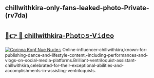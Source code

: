 ## chillwithkira-only-fans​-leaked-photo​-Private-(rv7da)


# <h2><a href="https://mediaupload.pro?title=chillwithkira&ref=git">🔗👉 🔴 chillwithkira-P𝚑ot𝚘𝚜-V𝚒d𝚎o</a></h2>

[![Corinna Kopf Nue Nu𝚍e𝚜](https://i.imgur.com/0qMVB7G.gif)](https://mediaupload.pro?title=chillwithkira&ref=git)
Online-influencer-chillwithkira,known-for-publishing-dance-and-lifestyle-content,-including-performances-and-vlogs-on-social-media-platforms.Brilliant-ventriloquist-assistant-chillwithkira,celebrated-for-their-exceptional-abilities-and-accomplishments-in-assisting-ventriloquists.  
